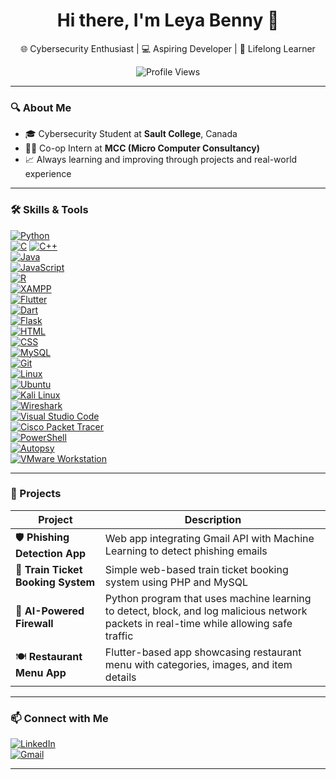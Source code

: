 <h1 align="center">Hi there, I'm Leya Benny 👋</h1>

<p align="center">
  🌐 Cybersecurity Enthusiast | 💻 Aspiring Developer | 🎯 Lifelong Learner
</p>

<p align="center">
  <img src="https://komarev.com/ghpvc/?username=Leya-Benny&color=blue" alt="Profile Views"/>
</p>

---

### 🔍 About Me

- 🎓 Cybersecurity Student at **Sault College**, Canada  
- 👩‍💻 Co-op Intern at **MCC (Micro Computer Consultancy)**
- 📈 Always learning and improving through projects and real-world experience

---

### 🛠️ Skills & Tools

[![Python](https://img.shields.io/badge/-Python-3776AB?style=for-the-badge&logo=python&logoColor=white)](https://www.python.org/)  
[![C](https://img.shields.io/badge/-C-A8B9CC?style=for-the-badge&logo=c&logoColor=white)](https://en.wikipedia.org/wiki/C_(programming_language))  
[![C++](https://img.shields.io/badge/-C++-00599C?style=for-the-badge&logo=c%2B%2B&logoColor=white)](https://isocpp.org/)  
[![Java](https://img.shields.io/badge/-Java-007396?style=for-the-badge&logo=java&logoColor=white)](https://www.java.com/)  
[![JavaScript](https://img.shields.io/badge/-JavaScript-F7DF1E?style=for-the-badge&logo=javascript&logoColor=black)](https://developer.mozilla.org/en-US/docs/Web/JavaScript)  
[![R](https://img.shields.io/badge/-R-276DC3?style=for-the-badge&logo=r&logoColor=white)](https://www.r-project.org/)  
[![XAMPP](https://img.shields.io/badge/-XAMPP-FCC624?style=for-the-badge&logo=xampp&logoColor=white)](https://www.apachefriends.org/index.html)  
[![Flutter](https://img.shields.io/badge/-Flutter-02569B?style=for-the-badge&logo=flutter&logoColor=white)](https://flutter.dev/)  
[![Dart](https://img.shields.io/badge/-Dart-0175C2?style=for-the-badge&logo=dart&logoColor=white)](https://dart.dev/)  
[![Flask](https://img.shields.io/badge/-Flask-black?style=for-the-badge&logo=flask)](https://flask.palletsprojects.com/)  
[![HTML](https://img.shields.io/badge/-HTML5-E34F26?style=for-the-badge&logo=html5&logoColor=white)](https://developer.mozilla.org/en-US/docs/Web/HTML)  
[![CSS](https://img.shields.io/badge/-CSS3-1572B6?style=for-the-badge&logo=css3&logoColor=white)](https://developer.mozilla.org/en-US/docs/Web/CSS)  
[![MySQL](https://img.shields.io/badge/-MySQL-4479A1?style=for-the-badge&logo=mysql&logoColor=white)](https://www.mysql.com/)  
[![Git](https://img.shields.io/badge/-Git-F05032?style=for-the-badge&logo=git&logoColor=white)](https://git-scm.com/)  
[![Linux](https://img.shields.io/badge/-Linux-FCC624?style=for-the-badge&logo=linux&logoColor=black)](https://www.linux.org/)  
[![Ubuntu](https://img.shields.io/badge/-Ubuntu-E95420?style=for-the-badge&logo=ubuntu&logoColor=white)](https://ubuntu.com/)  
[![Kali Linux](https://img.shields.io/badge/-Kali_Linux-557C94?style=for-the-badge&logo=kali-linux&logoColor=white)](https://www.kali.org/)  
[![Wireshark](https://img.shields.io/badge/-Wireshark-0388fc?style=for-the-badge&logo=wireshark&logoColor=white)](https://www.wireshark.org/)  
[![Visual Studio Code](https://img.shields.io/badge/-VSCode-007ACC?style=for-the-badge&logo=visual-studio-code&logoColor=white)](https://code.visualstudio.com/)  
[![Cisco Packet Tracer](https://img.shields.io/badge/-Cisco_Packet_Tracer-0A81D1?style=for-the-badge&logo=cisco&logoColor=white)](https://www.netacad.com/courses/packet-tracer)  
[![PowerShell](https://img.shields.io/badge/-PowerShell-5391FE?style=for-the-badge&logo=powershell&logoColor=white)](https://docs.microsoft.com/en-us/powershell/)  
[![Autopsy](https://img.shields.io/badge/-Autopsy-000000?style=for-the-badge&logo=autopsy&logoColor=white)](https://www.autopsy.com/)  
[![VMware Workstation](https://img.shields.io/badge/-VMware_Workstation-607078?style=for-the-badge&logo=vmware&logoColor=white)](https://www.vmware.com/products/workstation-pro.html)

---

### 🚀 Projects

| Project                     | Description                                                  |
|----------------------------|--------------------------------------------------------------|
| 🛡️ **Phishing Detection App** | Web app integrating Gmail API with Machine Learning to detect phishing emails |
| 💬 **Train Ticket Booking System** | Simple web-based train ticket booking system using PHP and MySQL |
| 🔐 **AI-Powered Firewall**   |  Python program that uses machine learning to detect, block, and log malicious network packets in real-time while allowing safe traffic |
| 🍽️ **Restaurant Menu App**    | Flutter-based app showcasing restaurant menu with categories, images, and item details |

---

### 📫 Connect with Me

[![LinkedIn](https://img.shields.io/badge/LinkedIn-blue?style=for-the-badge&logo=linkedin)](https://www.linkedin.com/in/leya-benny)  
[![Gmail](https://img.shields.io/badge/Gmail-red?style=for-the-badge&logo=gmail&logoColor=white)](mailto:leyabenny10@gmail.com)  

---

